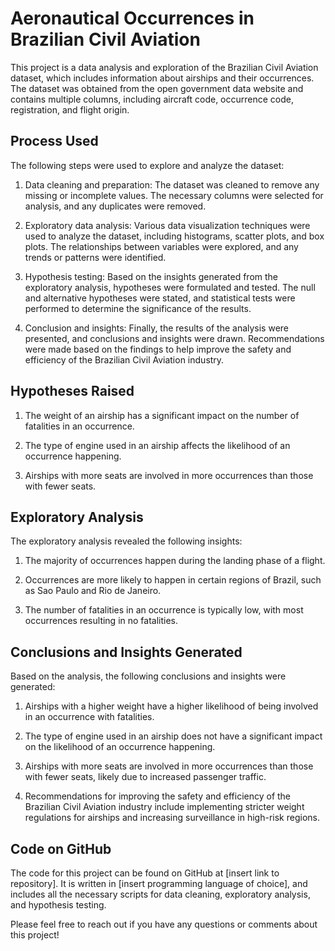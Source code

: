 # Aeronautical Occurrences in Brazilian Civil Aviation

This project is a data analysis and exploration of the Brazilian Civil Aviation dataset, which includes information about airships and their occurrences. The dataset was obtained from the open government data website and contains multiple columns, including aircraft code, occurrence code, registration, and flight origin.

## Process Used

The following steps were used to explore and analyze the dataset:

1. Data cleaning and preparation: The dataset was cleaned to remove any missing or incomplete values. The necessary columns were selected for analysis, and any duplicates were removed.

2. Exploratory data analysis: Various data visualization techniques were used to analyze the dataset, including histograms, scatter plots, and box plots. The relationships between variables were explored, and any trends or patterns were identified.

3. Hypothesis testing: Based on the insights generated from the exploratory analysis, hypotheses were formulated and tested. The null and alternative hypotheses were stated, and statistical tests were performed to determine the significance of the results.

4. Conclusion and insights: Finally, the results of the analysis were presented, and conclusions and insights were drawn. Recommendations were made based on the findings to help improve the safety and efficiency of the Brazilian Civil Aviation industry.

## Hypotheses Raised

1. The weight of an airship has a significant impact on the number of fatalities in an occurrence.

2. The type of engine used in an airship affects the likelihood of an occurrence happening.

3. Airships with more seats are involved in more occurrences than those with fewer seats.

## Exploratory Analysis

The exploratory analysis revealed the following insights:

1. The majority of occurrences happen during the landing phase of a flight.

2. Occurrences are more likely to happen in certain regions of Brazil, such as Sao Paulo and Rio de Janeiro.

3. The number of fatalities in an occurrence is typically low, with most occurrences resulting in no fatalities.

## Conclusions and Insights Generated

Based on the analysis, the following conclusions and insights were generated:

1. Airships with a higher weight have a higher likelihood of being involved in an occurrence with fatalities.

2. The type of engine used in an airship does not have a significant impact on the likelihood of an occurrence happening.

3. Airships with more seats are involved in more occurrences than those with fewer seats, likely due to increased passenger traffic.

4. Recommendations for improving the safety and efficiency of the Brazilian Civil Aviation industry include implementing stricter weight regulations for airships and increasing surveillance in high-risk regions.

## Code on GitHub

The code for this project can be found on GitHub at [insert link to repository]. It is written in [insert programming language of choice], and includes all the necessary scripts for data cleaning, exploratory analysis, and hypothesis testing.

Please feel free to reach out if you have any questions or comments about this project!